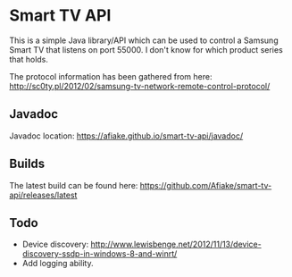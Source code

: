 # Smart TV API

This is a simple Java library/API which can be used to control a Samsung Smart TV that listens on port 55000.
I don't know for which product series that holds.

The protocol information has been gathered from here: http://sc0ty.pl/2012/02/samsung-tv-network-remote-control-protocol/

## Javadoc

Javadoc location: https://afiake.github.io/smart-tv-api/javadoc/

## Builds

The latest build can be found here: https://github.com/Afiake/smart-tv-api/releases/latest

## Todo
* Device discovery: http://www.lewisbenge.net/2012/11/13/device-discovery-ssdp-in-windows-8-and-winrt/
* Add logging ability.
